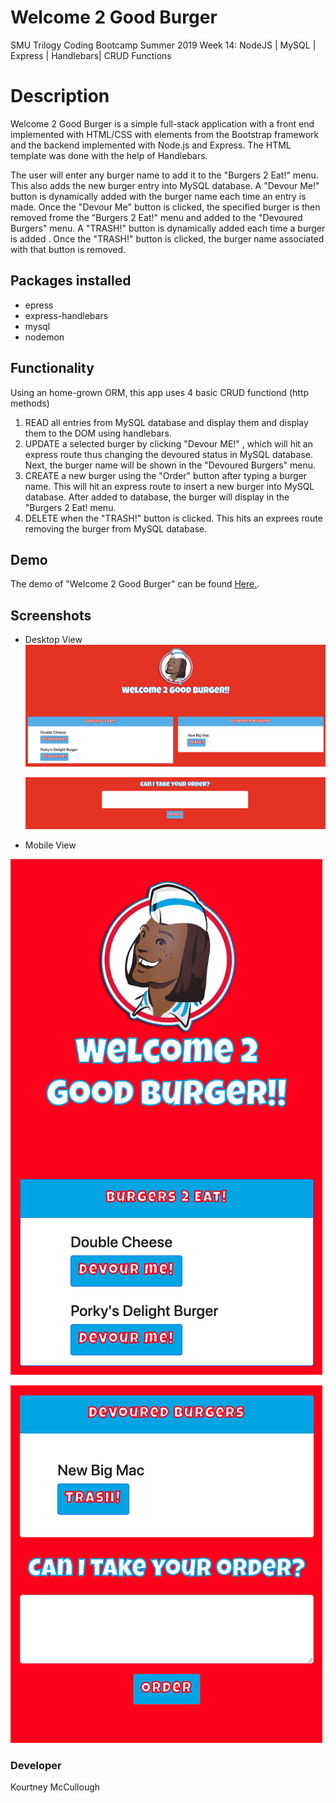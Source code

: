 # Welcome 2 Good Burger

SMU Trilogy Coding Bootcamp Summer 2019 Week 14: NodeJS | MySQL | Express | Handlebars| CRUD Functions

# Description

Welcome 2 Good Burger is a simple full-stack application with a front end implemented with HTML/CSS with elements from the Bootstrap framework and the backend implemented with Node.js and Express. The HTML template was done with the help of Handlebars.

The user will enter any burger name to add it to the "Burgers 2 Eat!" menu. This also adds the new burger entry into MySQL database. A "Devour Me!" button is dynamically added with the burger name each time an entry is made. Once the "Devour Me" button is clicked, the specified burger is then removed frome the "Burgers 2 Eat!" menu and added to the "Devoured Burgers" menu. A "TRASH!" button is dynamically added each time a burger is added . Once the "TRASH!" button is clicked, the burger name associated with that button is removed.

## Packages installed

- epress
- express-handlebars
- mysql
- nodemon

## Functionality

Using an home-grown ORM, this app uses 4 basic CRUD functiond (http methods)

1. READ all entries from MySQL database and display them and display them to the DOM using handlebars.
2. UPDATE a selected burger by clicking "Devour ME!" , which will hit an express route thus changing the devoured status in MySQL database. Next, the burger name will be shown in the "Devoured Burgers" menu.
3. CREATE a new burger using the "Order" button after typing a burger name. This will hit an express route to insert a new burger into MySQL database. After added to database, the burger will display in the "Burgers 2 Eat! menu.
4. DELETE when the "TRASH!" button is clicked. This hits an exprees route removing the burger from MySQL database.

## Demo

The demo of "Welcome 2 Good Burger" can be found [Here.](https://lit-fjord-52784.herokuapp.com/).

## Screenshots

- Desktop View
  ![Desktop View](/screenshots/fsTop.png)

  ![Desktop View](/screenshots/fsBottom.png)

- Mobile View

![Desktop View](/screenshots/NewMsTop.png)

![Desktop View](/screenshots/NewMsBottom.png)

### Developer

Kourtney McCullough
